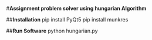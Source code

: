 #**Assignment problem solver using hungarian Algorithm**

##**Installation**
pip install PyQt5
pip install munkres

##**Run Software**
python hungarian.py
